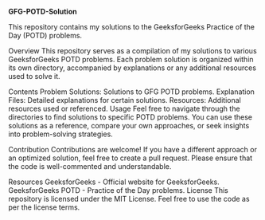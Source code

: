 **GFG-POTD-Solution**


This repository contains my solutions to the GeeksforGeeks Practice of the Day (POTD) problems.

Overview
This repository serves as a compilation of my solutions to various GeeksforGeeks POTD problems. Each problem solution is organized within its own directory, accompanied by explanations or any additional resources used to solve it.

Contents
Problem Solutions: Solutions to GFG POTD problems.
Explanation Files: Detailed explanations for certain solutions.
Resources: Additional resources used or referenced.
Usage
Feel free to navigate through the directories to find solutions to specific POTD problems. You can use these solutions as a reference, compare your own approaches, or seek insights into problem-solving strategies.

Contribution
Contributions are welcome! If you have a different approach or an optimized solution, feel free to create a pull request. Please ensure that the code is well-commented and understandable.

Resources
GeeksforGeeks - Official website for GeeksforGeeks.
GeeksforGeeks POTD - Practice of the Day problems.
License
This repository is licensed under the MIT License. Feel free to use the code as per the license terms.
